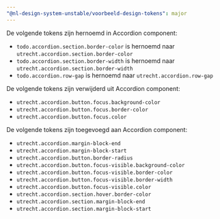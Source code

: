 ```yaml
---
"@nl-design-system-unstable/voorbeeld-design-tokens": major
---
```


De volgende tokens zijn hernoemd in Accordion component:
- `todo.accordion.section.border-color` is hernoemd naar `utrecht.accordion.section.border-color`
- `todo.accordion.section.border-width` is hernoemd naar `utrecht.accordion.section.border-width`
- `todo.accordion.row-gap` is hernoemd naar `utrecht.accordion.row-gap`

De volgende tokens zijn verwijderd uit Accordion component:
- `utrecht.accordion.button.focus.background-color`
- `utrecht.accordion.button.focus.border-color`
- `utrecht.accordion.button.focus.color`

De volgende tokens zijn toegevoegd aan Accordion component:
- `utrecht.accordion.margin-block-end`
- `utrecht.accordion.margin-block-start`
- `utrecht.accordion.button.border-radius`
- `utrecht.accordion.button.focus-visible.background-color`
- `utrecht.accordion.button.focus-visible.border-color`
- `utrecht.accordion.button.focus-visible.border-width`
- `utrecht.accordion.button.focus-visible.color`
- `utrecht.accordion.section.hover.border-color`
- `utrecht.accordion.section.margin-block-end`
- `utrecht.accordion.section.margin-block-start`
